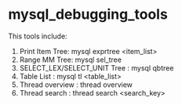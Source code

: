 # mysql_debugging_tools
This tools include:
1. Print Item Tree: mysql exprtree <item_list>
2. Range MM Tree: mysql sel_tree <tree>
3. SELECT_LEX/SELECT_UNIT Tree : mysql qbtree <unit>
4. Table List : mysql tl <table_list>
5. Thread overview : thread overview
6. Thread search : thread search <search_key>
